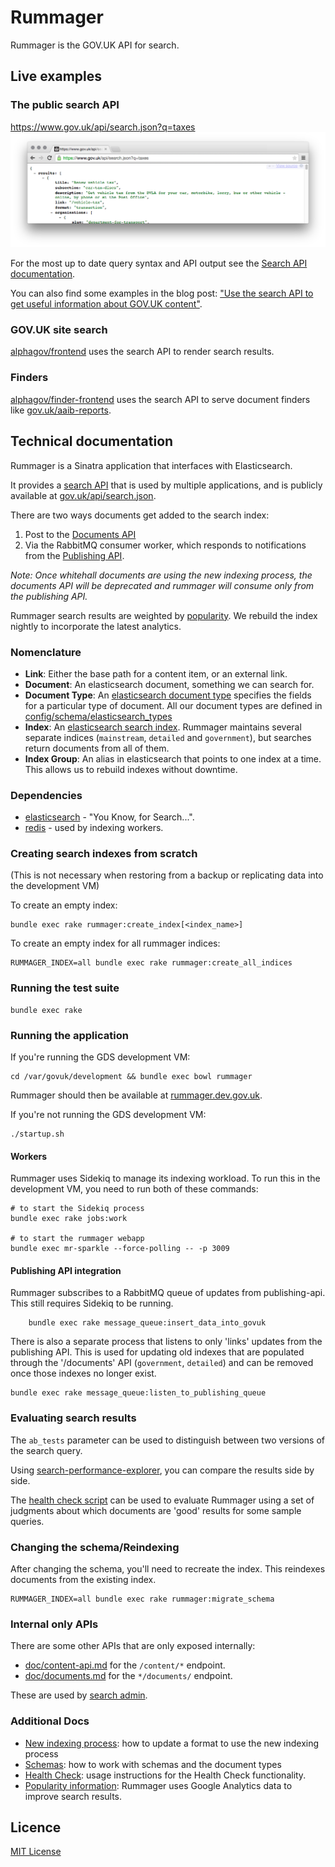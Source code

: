 # Rummager

Rummager is the GOV.UK API for search.

## Live examples

### The public search API
https://www.gov.uk/api/search.json?q=taxes
![Screenshot of API Response](doc/api-screenshot.png)

For the most up to date query syntax and API output see the [Search API documentation](https://docs.publishing.service.gov.uk/apis/search/search-api.html).

You can also find some examples in the blog post: ["Use the search API to get useful information about GOV.UK content"](https://gdsdata.blog.gov.uk/2016/05/26/use-the-search-api-to-get-useful-information-about-gov-uk-content/).

### GOV.UK site search

[alphagov/frontend](https://github.com/alphagov/frontend) uses the search API
to render search results.

### Finders
[alphagov/finder-frontend](https://github.com/alphagov/finder-frontend) uses
the search API to serve document finders like [gov.uk/aaib-reports](https://www.gov.uk/aaib-reports).

## Technical documentation

Rummager is a Sinatra application that interfaces with Elasticsearch.

It provides a [search API](doc/search-api.md) that is used by multiple
applications, and is publicly available at
[gov.uk/api/search.json](https://www.gov.uk/api/search.json?q=taxes).

There are two ways documents get added to the search index:

1. Post to the [Documents API](doc/documents.md)
2. Via the RabbitMQ consumer worker, which responds to notifications from the
	 [Publishing API](https://github.com/alphagov/publishing-api).

*Note: Once whitehall documents are using the new indexing process, the documents API will be deprecated and rummager will consume only
from the publishing API.*

Rummager search results are weighted by [popularity](doc/popularity.md). We
rebuild the index nightly to incorporate the latest analytics.

### Nomenclature

- **Link**: Either the base path for a content item, or an external link.
- **Document**: An elasticsearch document, something we can search for.
- **Document Type**: An [elasticsearch document
	type](https://www.elastic.co/guide/en/elasticsearch/guide/current/mapping.html)
	specifies the fields for a particular type of document. All our document
	types are defined in
	[config/schema/elasticsearch_types](config/schema/elasticsearch_types)
- **Index**: An [elasticsearch search
	index](https://www.elastic.co/blog/what-is-an-elasticsearch-index). Rummager
	maintains several separate indices (`mainstream`, `detailed` and
	`government`), but searches return documents from all of them.
- **Index Group**: An alias in elasticsearch that points to one index at a
	time. This allows us to rebuild indexes without downtime.

### Dependencies

- [elasticsearch](https://github.com/elastic/elasticsearch) - "You Know, for Search...".
- [redis](https://github.com/redis/redis) - used by indexing workers.

### Creating search indexes from scratch
(This is not necessary when restoring from a backup or replicating data into the development VM)

To create an empty index:

    bundle exec rake rummager:create_index[<index_name>]

To create an empty index for all rummager indices:

    RUMMAGER_INDEX=all bundle exec rake rummager:create_all_indices

### Running the test suite

    bundle exec rake

### Running the application

If you're running the GDS development VM:

    cd /var/govuk/development && bundle exec bowl rummager

Rummager should then be available at
[rummager.dev.gov.uk](http://rummager.dev.gov.uk/search.json?q=taxes).

If you're not running the GDS development VM:

    ./startup.sh

#### Workers
Rummager uses Sidekiq to manage its indexing workload. To run
this in the development VM, you need to run both of these commands:

    # to start the Sidekiq process
    bundle exec rake jobs:work

    # to start the rummager webapp
    bundle exec mr-sparkle --force-polling -- -p 3009

#### Publishing API integration
Rummager subscribes to a RabbitMQ queue of updates from publishing-api. This still requires Sidekiq to be running.

		bundle exec rake message_queue:insert_data_into_govuk

There is also a separate process that listens to only 'links' updates from the publishing API. This is used for updating old indexes that are populated through the '/documents' API (`government`, `detailed`) and can be removed once those indexes no longer exist.

    bundle exec rake message_queue:listen_to_publishing_queue


### Evaluating search results
The `ab_tests` parameter can be used to distinguish between two versions of
the search query.

Using [search-performance-explorer](https://github.com/alphagov/search-performance-explorer),
you can compare the results side by side.

The [health check script](https://github.com/alphagov/search-performance-explorer/blob/master/health-check.md)
can be used to evaluate Rummager using a set of judgments about which documents
are 'good' results for some sample queries.

### Changing the schema/Reindexing

After changing the schema, you'll need to recreate the index. This reindexes documents from the existing index.

    RUMMAGER_INDEX=all bundle exec rake rummager:migrate_schema

### Internal only APIs

There are some other APIs that are only exposed internally:

- [doc/content-api.md](doc/content-api.md) for the `/content/*` endpoint.
- [doc/documents.md](doc/documents.md) for the `*/documents/` endpoint.

These are used by [search admin](https://github.com/alphagov/search-admin/).

### Additional Docs

- [New indexing process](doc/new-indexing-process.md): how to update a format to use the new indexing process
- [Schemas](doc/schemas.md): how to work with schemas and the document types
- [Health Check](doc/health-check.md): usage instructions for the Health Check
	functionality.
- [Popularity information](doc/popularity.md): Rummager uses Google Analytics
	data to improve search results.

## Licence

[MIT License](LICENCE.txt)
